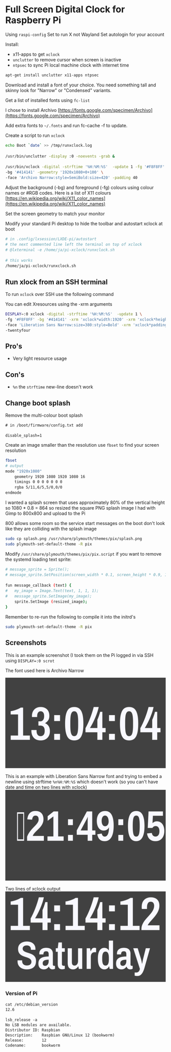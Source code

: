 # Full Screen Digital Clock for Raspberry Pi

Using `raspi-config`
Set to run X not Wayland
Set autologin for your account

Install: 
- x11-apps to get `xclock`
- `unclutter` to remove cursor when screen is inactive
- `ntpsec` to sync Pi local machine clock with internet time

```sh
apt-get install unclutter x11-apps ntpsec
```
Download and install a font of your choice. You need something tall and skinny look for "Narrow" or "Condensed" variants. 

Get a list of installed fonts using `fc-list`

I chose to install Archivo [https://fonts.google.com/specimen/Archivo](https://fonts.google.com/specimen/Archivo)

Add extra fonts to `~/.fonts` and run fc-cache -f to update.

Create a script to run `xclock`

```sh
echo Boot `date` >> /tmp/runxclock.log

/usr/bin/unclutter -display :0 -noevents -grab &

/usr/bin/xclock -digital -strftime '%H:%M:%S'  -update 1 -fg '#F8F8FF' \
-bg '#414141' -geometry '1920x1080+0+100' \
-face 'Archivo Narrow:style=SemiBold:size=420' -padding 40
```
Adjust the background (-bg) and foreground (-fg) colours using colour names or #RGB codes. Here is a list of X11 colours [https://en.wikipedia.org/wiki/X11_color_names](https://en.wikipedia.org/wiki/X11_color_names)

Set the screen geometry to match your monitor

Modify your standard Pi desktop to hide the toolbar and autostart xclock at boot

```sh
# in .config/lxsession/LXDE-pi/autostart
# the next commented line left the terminal on top of xclock
# @lxterminal -e /home/ja/pi-xclock/runxclock.sh

# this works
/home/ja/pi-xclock/runxclock.sh
```

## Run xlock from an SSH terminal
To run `xclock` over SSH use the following command

You can edit Xresources using the -xrm arguments

```sh
DISPLAY=:0 xclock -digital -strftime '%H:%M:%S'  -update 1 \
-fg '#F8F8FF' -bg '#414141' -xrm 'xclock*width:1920' -xrm 'xclock*height:1080' \
-face 'Liberation Sans Narrow:size=380:style=Bold' -xrm 'xclock*padding:130' \
-twentyfour
```

## Pro's
- Very light resource usage

## Con's
- `%n` the `strftime` new-line doesn't work

## Change boot splash

Remove the multi-colour boot splash

```
# in /boot/firmware/config.txt add

disable_splash=1
```
Create an image smaller than the resolution use `fbset` to find your screen resolution

```sh
fbset
# output
mode "1920x1080"
    geometry 1920 1080 1920 1080 16
    timings 0 0 0 0 0 0 0
    rgba 5/11,6/5,5/0,0/0
endmode

```

I wanted a splash screen that uses approximately 80% of the vertical height 
so 1080 * 0.8 = 864 so resized the square PNG splash image I had with Gimp 
to 800x800 and upload to the Pi

800 allows some room so the service start messages on the boot don't look like 
they are colliding with the splash image


```sh
sudo cp splash.png /usr/share/plymouth/themes/pix/splash.png 
sudo plymouth-set-default-theme -R pix
```

Modify `/usr/share/plymouth/themes/pix/pix.script` if you want to remove the systemd loading text sprite:

```sh
# message_sprite = Sprite();
# message_sprite.SetPosition(screen_width * 0.1, screen_height * 0.9, 10000);

fun message_callback (text) {
#	my_image = Image.Text(text, 1, 1, 1);
#	message_sprite.SetImage(my_image);
	sprite.SetImage (resized_image);
}

```

Remember to re-run the following to compile it into the initrd's

```sh
sudo plymouth-set-default-theme -R pix
```

## Screenshots

This is an example screenshot (I took them on the Pi logged in via SSH using `DISPLAY=:0 scrot`

The font used here is Archivo Narrow

![screen shot](screenshot/2024-07-20-130404_1920x1080_scrot.png)

This is an example with Liberation Sans Narrow font and trying to embed a newline using strftime `%n%H:%M:%S` which doesn't work (so you can't have date and time on two lines with xclock)
![screen shot](screenshot/2024-07-19-214905_1920x1080_scrot.png)


Two lines of xclock output
![screen shot](screenshot/2024-07-20-141413_1920x1080_scrot.png)

### Version of Pi
```
cat /etc/debian_version
12.6

lsb_release -a
No LSB modules are available.
Distributor ID: Raspbian
Description:    Raspbian GNU/Linux 12 (bookworm)
Release:        12
Codename:       bookworm
```


